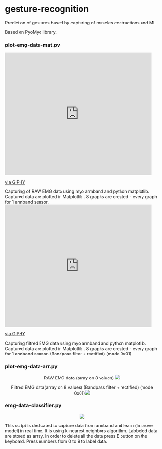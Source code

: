 # gesture-recognition
Prediction of gestures based by capturing of muscles contractions and ML

Based on PyoMyo library.

### plot-emg-data-mat.py
<iframe src="https://giphy.com/embed/M4q78uavYRvMCujwwf" width="480" height="400" frameBorder="0" class="giphy-embed" allowFullScreen></iframe><p><a href="https://giphy.com/gifs/M4q78uavYRvMCujwwf">via GIPHY</a></p>
Capturing of RAW EMG data using myo armband and python matplotlib.
Captured data are plotted in Matplotlib .  8 graphs are created - every graph for 1 armband sensor.

<iframe src="https://giphy.com/embed/M4q78uavYRvMCujwwf" width="480" height="400" frameBorder="0" class="giphy-embed" allowFullScreen></iframe><p><a href="https://giphy.com/gifs/M4q78uavYRvMCujwwf">via GIPHY</a></p>
Capturing filtred EMG data using myo armband and python matplotlib.
Captured data are plotted in Matplotlib .  8 graphs are created - every graph for 1 armband sensor.
(Bandpass filter + rectified) (mode 0x01)

### plot-emg-data-arr.py
<p align="center">
RAW EMG data (array on 8 values) <img src="https://user-images.githubusercontent.com/49062638/140205893-b74ea059-c285-4f72-9635-e165c32f0d19.png"/>
</p>


<p align="center">
Filtred EMG data(array on 8 values) 
(Bandpass filter + rectified) (mode 0x01)<img src="https://user-images.githubusercontent.com/49062638/140199268-85fbd995-0382-468f-b3e8-53aca5298c2e.png"/>
</p>


### emg-data-classifier.py
<p align="center">
<img src="https://user-images.githubusercontent.com/49062638/140199707-048817b8-9bdd-4de5-bb9d-872aa89da0d0.png"/>
</p>
This script is dedicated to capture data from armband 
and learn (improve model) in real time.
It is using k-nearest neighbors algorithm.
Labbeled data are stored as array.
In order to delete all the data press E button on the keyboard.
Press numbers from 0 to 9 to label data.


